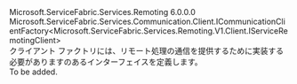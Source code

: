 <Type Name="IServiceRemotingClientFactory" FullName="Microsoft.ServiceFabric.Services.Remoting.V1.Client.IServiceRemotingClientFactory">
  <TypeSignature Language="C#" Value="public interface IServiceRemotingClientFactory : Microsoft.ServiceFabric.Services.Communication.Client.ICommunicationClientFactory&lt;Microsoft.ServiceFabric.Services.Remoting.V1.Client.IServiceRemotingClient&gt;" />
  <TypeSignature Language="ILAsm" Value=".class public interface auto ansi abstract IServiceRemotingClientFactory implements class Microsoft.ServiceFabric.Services.Communication.Client.ICommunicationClientFactory`1&lt;class Microsoft.ServiceFabric.Services.Remoting.V1.Client.IServiceRemotingClient&gt;" />
  <TypeSignature Language="DocId" Value="T:Microsoft.ServiceFabric.Services.Remoting.V1.Client.IServiceRemotingClientFactory" />
  <TypeSignature Language="VB.NET" Value="Public Interface IServiceRemotingClientFactory&#xA;Implements ICommunicationClientFactory(Of IServiceRemotingClient)" />
  <TypeSignature Language="F#" Value="type IServiceRemotingClientFactory = interface&#xA;    interface ICommunicationClientFactory&lt;IServiceRemotingClient&gt;" />
  <AssemblyInfo>
    <AssemblyName>Microsoft.ServiceFabric.Services.Remoting</AssemblyName>
    <AssemblyVersion>6.0.0.0</AssemblyVersion>
  </AssemblyInfo>
  <Interfaces>
    <Interface>
      <InterfaceName>Microsoft.ServiceFabric.Services.Communication.Client.ICommunicationClientFactory&lt;Microsoft.ServiceFabric.Services.Remoting.V1.Client.IServiceRemotingClient&gt;</InterfaceName>
    </Interface>
  </Interfaces>
  <Docs>
    <summary>
            クライアント ファクトリには、リモート処理の通信を提供するために実装する必要がありますのあるインターフェイスを定義します。
            </summary>
    <remarks>To be added.</remarks>
  </Docs>
  <Members />
</Type>